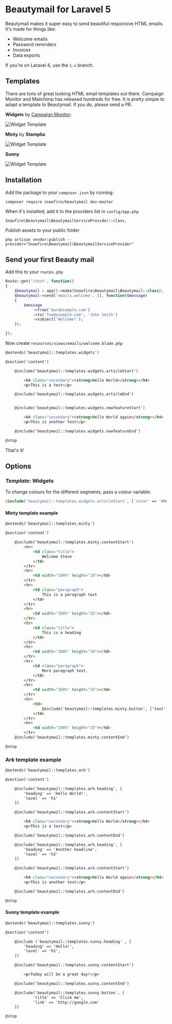 # Beautymail for Laravel 5

Beautymail makes it super easy to send beautiful responsive HTML emails. It's made for things like:

* Welcome emails
* Password reminders
* Invoices
* Data exports

If you're on Laravel 4, use the `1.x` branch.

## Templates

There are tons of great looking HTML email templates out there. Campaign Monitor and Mailchimp has released hundreds for free. It is pretty simple to adapt a template to Beautymail. If you do, please send a PR.

__Widgets__ by [Campaign Monitor](https://www.campaignmonitor.com/templates/all/):

![Widget Template](screenshots/widgets.png?raw=true "Widgets template")

__Minty__ by __Stamplia__:

![Widget Template](screenshots/minty.png?raw=true "Widgets template")

__Sunny__

![Widget Template](screenshots/sunny.png?raw=true "Sunny template")

## Installation

Add the package to your `composer.json` by running:

    composer require snowfire/beautymail dev-master

When it's installed, add it to the providers list in `config/app.php`

	Snowfire\Beautymail\BeautymailServiceProvider::class,

Publish assets to your public folder

    php artisan vendor:publish --provider="Snowfire\Beautymail\BeautymailServiceProvider"

## Send your first Beauty mail

Add this to your `routes.php`

```php
Route::get('/test', function()
{
	$beautymail = app()->make(Snowfire\Beautymail\Beautymail::class);
    $beautymail->send('emails.welcome', [], function($message)
    {
        $message
			->from('bar@example.com')
			->to('foo@example.com', 'John Smith')
			->subject('Welcome!');
    });

});
```

Now create `resources/views/emails/welcome.blade.php`

```html
@extends('beautymail::templates.widgets')

@section('content')

	@include('beautymail::templates.widgets.articleStart')

		<h4 class="secondary"><strong>Hello World</strong></h4>
		<p>This is a test</p>

	@include('beautymail::templates.widgets.articleEnd')


	@include('beautymail::templates.widgets.newfeatureStart')

		<h4 class="secondary"><strong>Hello World again</strong></h4>
		<p>This is another test</p>

	@include('beautymail::templates.widgets.newfeatureEnd')

@stop
```

That's it!

## Options

### _Template:_ Widgets

To change colours for the different segments, pass a colour variable:

```php
@include('beautymail::templates.widgets.articleStart', ['color' => '#0000FF'])
```

#### Minty template example

```html
@extends('beautymail::templates.minty')

@section('content')

	@include('beautymail::templates.minty.contentStart')
		<tr>
			<td class="title">
				Welcome Steve
			</td>
		</tr>
		<tr>
			<td width="100%" height="10"></td>
		</tr>
		<tr>
			<td class="paragraph">
				This is a paragraph text
			</td>
		</tr>
		<tr>
			<td width="100%" height="25"></td>
		</tr>
		<tr>
			<td class="title">
				This is a heading
			</td>
		</tr>
		<tr>
			<td width="100%" height="10"></td>
		</tr>
		<tr>
			<td class="paragraph">
				More paragraph text.
			</td>
		</tr>
		<tr>
			<td width="100%" height="25"></td>
		</tr>
		<tr>
			<td>
				@include('beautymail::templates.minty.button', ['text' => 'Sign in', 'link' => '#'])
			</td>
		</tr>
		<tr>
			<td width="100%" height="25"></td>
		</tr>
	@include('beautymail::templates.minty.contentEnd')

@stop
```

### Ark template example

```html
@extends('beautymail::templates.ark')

@section('content')

    @include('beautymail::templates.ark.heading', [
		'heading' => 'Hello World!',
		'level' => 'h1'
	])

    @include('beautymail::templates.ark.contentStart')

        <h4 class="secondary"><strong>Hello World</strong></h4>
        <p>This is a test</p>

    @include('beautymail::templates.ark.contentEnd')

    @include('beautymail::templates.ark.heading', [
		'heading' => 'Another headline',
		'level' => 'h2'
	])

    @include('beautymail::templates.ark.contentStart')

        <h4 class="secondary"><strong>Hello World again</strong></h4>
        <p>This is another test</p>

    @include('beautymail::templates.ark.contentEnd')

@stop
```

#### Sunny template example

```html
@extends('beautymail::templates.sunny')

@section('content')

    @include ('beautymail::templates.sunny.heading' , [
        'heading' => 'Hello!',
        'level' => 'h1',
    ])

    @include('beautymail::templates.sunny.contentStart')

        <p>Today will be a great day!</p>

    @include('beautymail::templates.sunny.contentEnd')

    @include('beautymail::templates.sunny.button', [
        	'title' => 'Click me',
        	'link' => 'http://google.com'
    ])

@stop
```

